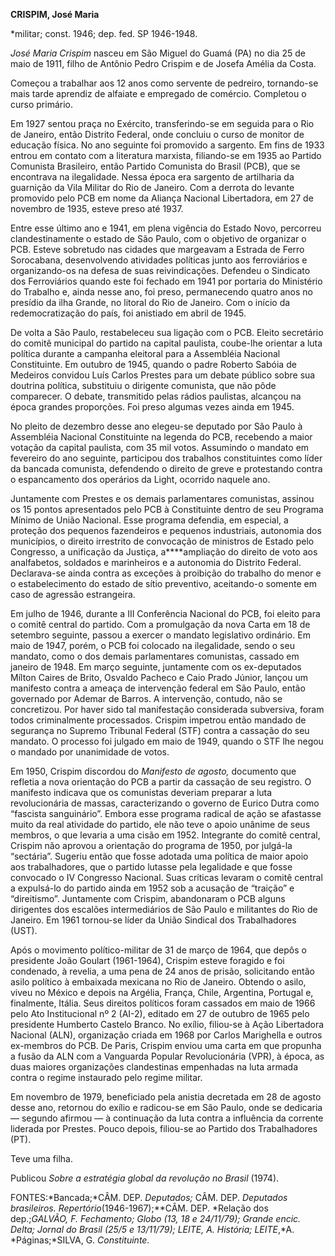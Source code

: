 **CRISPIM, José Maria**

\*militar; const. 1946; dep. fed. SP 1946-1948.

*José Maria Crispim* nasceu em São Miguel do Guamá (PA) no dia 25 de
maio de 1911, filho de Antônio Pedro Crispim e de Josefa Amélia da
Costa.

Começou a trabalhar aos 12 anos como servente de pedreiro, tornando-se
mais tarde aprendiz de alfaiate e empregado de comércio. Completou o
curso primário.

Em 1927 sentou praça no Exército, transferindo-se em seguida para o Rio
de Janeiro, então Distrito Federal, onde concluiu o curso de monitor de
educação física. No ano seguinte foi promovido a sargento. Em fins de
1933 entrou em contato com a literatura marxista, filiando-se em 1935 ao
Partido Comunista Brasileiro, então Partido Comunista do Brasil (PCB),
que se encontrava na ilegalidade. Nessa época era sargento de artilharia
da guarnição da Vila Militar do Rio de Janeiro. Com a derrota do levante
promovido pelo PCB em nome da Aliança Nacional Libertadora, em 27 de
novembro de 1935, esteve preso até 1937.

Entre esse último ano e 1941, em plena vigência do Estado Novo,
percorreu clandestinamente o estado de São Paulo, com o objetivo de
organizar o PCB. Esteve sobretudo nas cidades que margeavam a Estrada de
Ferro Sorocabana, desenvolvendo atividades políticas junto aos
ferroviários e organizando-os na defesa de suas reivindicações. Defendeu
o Sindicato dos Ferroviários quando este foi fechado em 1941 por
portaria do Ministério do Trabalho e, ainda nesse ano, foi preso,
permanecendo quatro anos no presídio da ilha Grande, no litoral do Rio
de Janeiro. Com o início da redemocratização do país, foi anistiado em
abril de 1945.

De volta a São Paulo, restabeleceu sua ligação com o PCB. Eleito
secretário do comitê municipal do partido na capital paulista, coube-lhe
orientar a luta política durante a campanha eleitoral para a Assembléia
Nacional Constituinte. Em outubro de 1945, quando o padre Roberto Sabóia
de Medeiros convidou Luís Carlos Prestes para um debate público sobre
sua doutrina política, substituiu o dirigente comunista, que não pôde
comparecer. O debate, transmitido pelas rádios paulistas, alcançou na
época grandes proporções. Foi preso algumas vezes ainda em 1945.

No pleito de dezembro desse ano elegeu-se deputado por São Paulo à
Assembléia Nacional Constituinte na legenda do PCB, recebendo a maior
votação da capital paulista, com 35 mil votos. Assumindo o mandato em
fevereiro do ano seguinte, participou dos trabalhos constituintes como
líder da bancada comunista, defendendo o direito de greve e protestando
contra o espancamento dos operários da Light, ocorrido naquele ano.

Juntamente com Prestes e os demais parlamentares comunistas, assinou os
15 pontos apresentados pelo PCB à Constituinte dentro de seu Programa
Mínimo de União Nacional. Esse programa defendia, em especial, a
proteção dos pequenos fazendeiros e pequenos industriais, autonomia dos
municípios, o direito irrestrito de convocação de ministros de Estado
pelo Congresso, a unificação da Justiça, a****ampliação do direito de
voto aos analfabetos, soldados e marinheiros e a autonomia do Distrito
Federal. Declarava-se ainda contra as exceções à proibição do trabalho
do menor e o estabelecimento do estado de sítio preventivo, aceitando-o
somente em caso de agressão estrangeira.

Em julho de 1946, durante a III Conferência Nacional do PCB, foi eleito
para o comitê central do partido. Com a promulgação da nova Carta em 18
de setembro seguinte, passou a exercer o mandato legislativo ordinário.
Em maio de 1947, porém, o PCB foi colocado na ilegalidade, sendo o seu
mandato, como o dos demais parlamentares comunistas, cassado em janeiro
de 1948. Em março seguinte, juntamente com os ex-deputados Mílton Caires
de Brito, Osvaldo Pacheco e Caio Prado Júnior, lançou um manifesto
contra a ameaça de intervenção federal em São Paulo, então governado por
Ademar de Barros. A intervenção, contudo, não se concretizou. Por haver
sido tal manifestação considerada subversiva, foram todos criminalmente
processados. Crispim impetrou então mandado de segurança no Supremo
Tribunal Federal (STF) contra a cassação do seu mandato. O processo foi
julgado em maio de 1949, quando o STF lhe negou o mandado por
unanimidade de votos.

Em 1950, Crispim discordou do *Manifesto de agosto,* documento que
refletia a nova orientação do PCB a partir da cassação de seu registro.
O manifesto indicava que os comunistas deveriam preparar a luta
revolucionária de massas, caracterizando o governo de Eurico Dutra como
“fascista sanguinário”. Embora esse programa radical de ação se
afastasse muito da real atividade do partido, ele não teve o apoio
unânime de seus membros, o que levaria a uma cisão em 1952. Integrante
do comitê central, Crispim não aprovou a orientação do programa de 1950,
por julgá-la “sectária”. Sugeriu então que fosse adotada uma política de
maior apoio aos trabalhadores, que o partido lutasse pela legalidade e
que fosse convocado o IV Congresso Nacional. Suas críticas levaram o
comitê central a expulsá-lo do partido ainda em 1952 sob a acusação de
“traição” e “direitismo”. Juntamente com Crispim, abandonaram o PCB
alguns dirigentes dos escalões intermediários de São Paulo e militantes
do Rio de Janeiro. Em 1961 tornou-se líder da União Sindical dos
Trabalhadores (UST).

Após o movimento político-militar de 31 de março de 1964, que depôs o
presidente João Goulart (1961-1964), Crispim esteve foragido e foi
condenado, à revelia, a uma pena de 24 anos de prisão, solicitando então
asilo político à embaixada mexicana no Rio de Janeiro. Obtendo o asilo,
viveu no México e depois na Argélia, França, Chile, Argentina, Portugal
e, finalmente, Itália. Seus direitos políticos foram cassados em maio de
1966 pelo Ato Institucional nº 2 (AI-2), editado em 27 de outubro de
1965 pelo presidente Humberto Castelo Branco. No exílio, filiou-se à
Ação Libertadora Nacional (ALN), organização criada em 1968 por Carlos
Marighella e outros ex-membros do PCB. De Paris, Crispim enviou uma
carta em que propunha a fusão da ALN com a Vanguarda Popular
Revolucionária (VPR), à época, as duas maiores organizações clandestinas
empenhadas na luta armada contra o regime instaurado pelo regime
militar.

Em novembro de 1979, beneficiado pela anistia decretada em 28 de agosto
desse ano, retornou do exílio e radicou-se em São Paulo, onde se
dedicaria — segundo afirmou — à continuação da luta contra a influência
da corrente liderada por Prestes. Pouco depois, filiou-se ao Partido dos
Trabalhadores (PT).

Teve uma filha.

Publicou *Sobre a* *estratégia global da revolução no Brasil* (1974).

FONTES:*Bancada;*CÂM. DEP. *Deputados;* CÂM. DEP. *Deputados
brasileiros. Repertório*(1946-1967);**CÂM. DEP. *Relação dos
dep.;*GALVÃO, F. *Fechamento; Globo* (13, 18 e 24/11/79); *Grande encic.
Delta; Jornal do Brasil* (25/5 e 13/11/79); LEITE, A. *História;*
LEITE*,*A. *Páginas;*SILVA, G. *Constituinte.*

 
